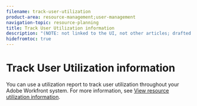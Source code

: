 ```yaml
---
filename: track-user-utilization
product-area: resource-management;user-management
navigation-topic: resource-planning
title: Track User Utilization information
description: "(NOTE: not linked to the UI, not other articles; drafted.)"
hidefromtoc: true
---
```


# Track User Utilization information

<!--
<p data-mc-conditions="QuicksilverOrClassic.Draft mode">(NOTE: not linked to the UI, not other articles; drafted.)</p>
-->

You can use a utilization report to track user utilization throughout your Adobe Workfront system. For more information, see [View resource utilization information](../../resource-mgmt/resource-utilization/view-utilization-information.md).
